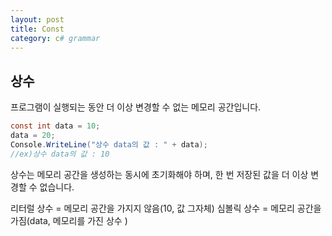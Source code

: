 ```yaml
---
layout: post
title: Const
category: c# grammar
---
```


## 상수


프로그램이 실행되는 동안 더 이상 변경할 수 없는
메모리 공간입니다.

~~~c#
const int data = 10;
data = 20;
Console.WriteLine("상수 data의 값 : " + data);
//ex)상수 data의 값 : 10
~~~

상수는 메모리 공간을 생성하는 동시에 초기화해야 하며,
한 번 저장된 값을 더 이상 변경할 수 없습니다.

리터럴 상수 = 메모리 공간을 가지지 않음(10, 값 그자체)
심볼릭 상수 = 메모리 공간을 가짐(data, 메모리를 가진 상수 )